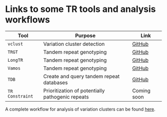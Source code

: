 # Links to some TR tools and analysis workflows

| Tool            | Purpose                                          | Link                                                   |
|-----------------|--------------------------------------------------|--------------------------------------------------------|
| `vclust`        | Variation cluster detection                      | [GitHub](https://github.com/PacificBiosciences/vclust) |
| `TRGT`          | Tandem repeat genotyping                         | [GitHub](https://github.com/PacificBiosciences/trgt/)  |
| `LongTR`        | Tandem repeat genotyping                         | [GitHub](https://github.com/gymrek-lab/LongTR)         |
| `Vamos`         | Tandem repeat genotyping                         | [GitHub](https://github.com/ChaissonLab/vamos)         |
| `TDB`           | Create and query tandem repeat databases         | [GitHub](https://github.com/ACEnglish/tdb)             |
| `TR Constraint` | Prioritization of potentially pathogenic repeats | Coming soon                                            |

A complete workflow for analysis of variation clusters can be found [here](https://github.com/tandem-repeat-workflows/variation-cluster-analysis/blob/main/variation-cluster-analysis.ipynb).
